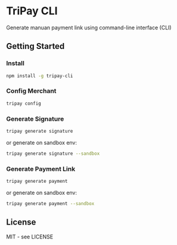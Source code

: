 # TriPay CLI

Generate manuan payment link using command-line interface (CLI)

## Getting Started

### Install

```bash
npm install -g tripay-cli
```

### Config Merchant

```bash
tripay config
```

### Generate Signature

```bash
tripay generate signature
```

or generate on sandbox env:

```bash
tripay generate signature --sandbox
```

### Generate Payment Link

```bash
tripay generate payment
```

or generate on sandbox env:

```bash
tripay generate payment --sandbox
```

## License

MIT - see LICENSE
